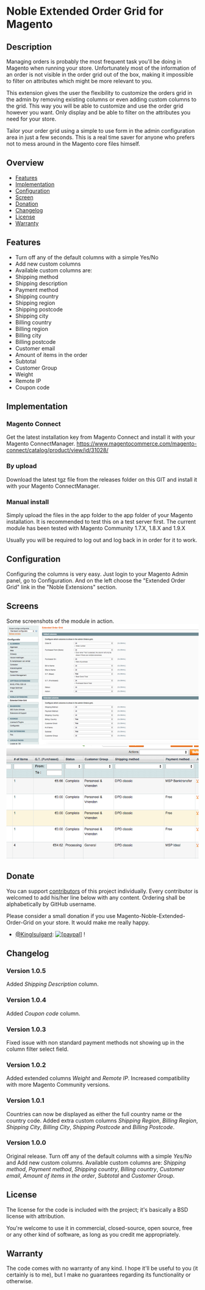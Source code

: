 # Noble Extended Order Grid for Magento
## Description
Managing orders is probably the most frequent task you'll be doing in Magento when running your store. Unfortunately most of the information of an order is not visible in the order grid out of the box, making it impossible to filter on attributes which might be more relevant to you.

This extension gives the user the flexibility to customize the orders grid in the admin by removing existing columns or even adding custom columns to the grid. This way you will be able to customize and use the order grid however you want. Only display and be able to filter on the attributes you need for your store.

Tailor your order grid using a simple to use form in the admin configuration area in just a few seconds. This is a real time saver for anyone who prefers not to mess around in the Magento core files himself.

## Overview
* [Features](#features)
* [Implementation](#implementation)
* [Configuration](#configuration)
* [Screen](#screens)
* [Donation](#donate)
* [Changelog](#changelog)
* [License](#license)
* [Warranty](#warranty)

## Features
- Turn off any of the default columns with a simple Yes/No
- Add new custom columns
- Available custom columns are: 
- Shipping method
- Shipping description
- Payment method
- Shipping country
- Shipping region
- Shipping postcode
- Shipping city
- Billing country
- Billing region
- Billing city
- Billing postcode
- Customer email
- Amount of items in the order
- Subtotal
- Customer Group
- Weight
- Remote IP
- Coupon code

## Implementation
### Magento Connect
Get the latest installation key from Magento Connect and install it with your Magento ConnectManager.
https://www.magentocommerce.com/magento-connect/catalog/product/view/id/31028/

### By upload
Download the latest tgz file from the releases folder on this GIT and install it with your Magento ConnectManager.

### Manual install
Simply upload the files in the app folder to the app folder of your Magento installation. It is recommended to test this on a test server first. The current module has been tested with Magento Community 1.7.X, 1.8.X and 1.9.X

Usually you will be required to log out and log back in in order for it to work.

## Configuration
Configuring the columns is very easy. Just login to your Magento Admin panel, go to Configuration. And on the left choose the "Extended Order Grid" link in the "Noble Extensions" section.

## Screens
Some screenshots of the module in action.
![Configuration](https://raw.githubusercontent.com/KingIsulgard/Magento-Noble-Extended-Order-Grid/master/screens/configuration.png)
![Grid](https://raw.githubusercontent.com/KingIsulgard/Magento-Noble-Extended-Order-Grid/master/screens/grid.png)

## Donate
You can support [contributors](https://github.com/KingIsulgard/Magento-Noble-Extended-Order-Grid/graphs/contributors) of this project individually. Every contributor is welcomed to add his/her line below with any content. Ordering shall be alphabetically by GitHub username.

Please consider a small donation if you use Magento-Noble-Extended-Order-Grid on your store. It would make me really happy.

* [@KingIsulgard](https://github.com/KingIsulgard): <a href="https://www.paypal.com/cgi-bin/webscr?cmd=_s-xclick&hosted_button_id=HQE64D8RQGPLC"><img src="https://www.paypalobjects.com/en_US/i/btn/btn_donate_LG.gif" alt="[paypal]" /></a> !

## Changelog
### Version 1.0.5
Added *Shipping Description* column. 

### Version 1.0.4
Added *Coupon code* column. 

### Version 1.0.3
Fixed issue with non standard payment methods not showing up in the column filter select field.

### Version 1.0.2
Added extended columns *Weight* and *Remote IP*. Increased compatibility with more Magento Community versions.

### Version 1.0.1
Countries can now be displayed as either the full country name or the country code. Added extra custom columns *Shipping Region*, *Billing Region*, *Shipping City*, *Billing City*, *Shipping Postcode* and *Billing Postcode*.

### Version 1.0.0
Original release. Turn off any of the default columns with a simple *Yes/No* and Add new custom columns. Available custom columns are: *Shipping method*, *Payment method*, *Shipping country*, *Billing country*, *Customer email*, *Amount of items in the order*, *Subtotal* and *Customer Group*.

## License
The license for the code is included with the project; it's basically a BSD license with attribution.

You're welcome to use it in commercial, closed-source, open source, free or any other kind of software, as long as you credit me appropriately.

## Warranty
The code comes with no warranty of any kind. I hope it'll be useful to you (it certainly is to me), but I make no guarantees regarding its functionality or otherwise.
